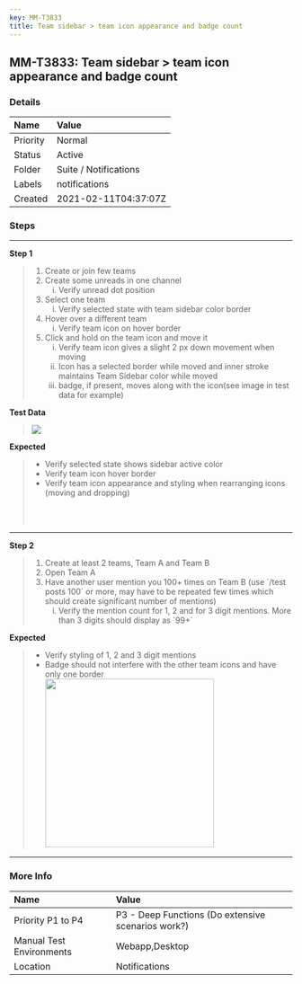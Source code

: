 ```yaml
---
key: MM-T3833
title: Team sidebar > team icon appearance and badge count
---
```


## MM-T3833: Team sidebar > team icon appearance and badge count

### Details

| Name     | Value                 |
| :------- | :-------------------- |
| Priority | Normal                |
| Status   | Active                |
| Folder   | Suite / Notifications |
| Labels   | notifications         |
| Created  | 2021-02-11T04:37:07Z  |

### Steps

<hr/>

**Step 1**

> <article><ol><li>Create or join few teams</li><li>Create some unreads in one channel&nbsp;<ol style="list-style-type: lower-roman;"><li>Verify unread dot position&nbsp;</li></ol></li><li>Select one team&nbsp;<ol style="list-style-type: lower-roman;"><li>Verify selected state with team sidebar color border</li></ol></li><li>Hover over a different team&nbsp;<ol style="list-style-type: lower-roman;"><li>Verify team icon on hover border&nbsp;</li></ol></li><li>Click and hold on the team icon and move it<ol style="list-style-type: lower-roman;"><li>Verify team icon gives a slight 2 px down movement when moving</li><li>Icon has a selected border while moved and inner stroke maintains Team Sidebar color while moved</li><li>badge, if present, moves along with the icon(see image in test data for example)</li></ol></li></ol></article>

**Test Data**

> <article><img src="https://smartbear-tm4j-prod-us-west-2-attachment-rich-text.s3.us-west-2.amazonaws.com/embedded-f3277290f945470c4add5d21ef3dc7ca7b74388fc7152bfb6b99ae58c66a95a8-1613019482500-1613019482500.png" class="fr-fic fr-dii"></article>

**Expected**

> <article><ul><li>Verify selected state shows sidebar active color&nbsp;</li><li>Verify team icon hover border</li><li>Verify team icon appearance and styling when rearranging icons (moving and dropping)</li></ul><br><br></article>

<hr/>

**Step 2**

> <article><ol><li>Create at least 2 teams, Team A and Team B</li><li>Open Team A</li><li>Have another user mention you 100+ times on Team B (use `/test posts 100` or more, may have to be repeated few times which should create significant number of mentions)<ol style="list-style-type: lower-roman;"><li>Verify the mention count for 1, 2 and for 3 digit mentions. More than 3 digits should display as `99+`&nbsp;</li></ol></li></ol></article>

**Expected**

> <article><ul><li>Verify styling of 1, 2 and 3 digit mentions</li><li>Badge should not interfere with the other team icons and have only one border&nbsp;<br><img src="https://smartbear-tm4j-prod-us-west-2-attachment-rich-text.s3.us-west-2.amazonaws.com/embedded-f3277290f945470c4add5d21ef3dc7ca7b74388fc7152bfb6b99ae58c66a95a8-1613017720571-1613017720571.png" style="width: 300px;" class="fr-fic fr-fil fr-dib"></li></ul></article>

<hr/>

### More Info

| Name                     | Value                                              |
| :----------------------- | :------------------------------------------------- |
| Priority P1 to P4        | P3 - Deep Functions (Do extensive scenarios work?) |
| Manual Test Environments | Webapp,Desktop                                     |
| Location                 | Notifications                                      |
